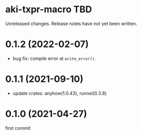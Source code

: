 aki-txpr-macro TBD
===
Unreleased changes. Release notes have not yet been written.

0.1.2 (2022-02-07)
=====

* bug fix: compile error at `write_error()`.

0.1.1 (2021-09-10)
=====

* update crates: anyhow(1.0.43), runnel(0.3.8)

0.1.0 (2021-04-27)
=====
first commit
